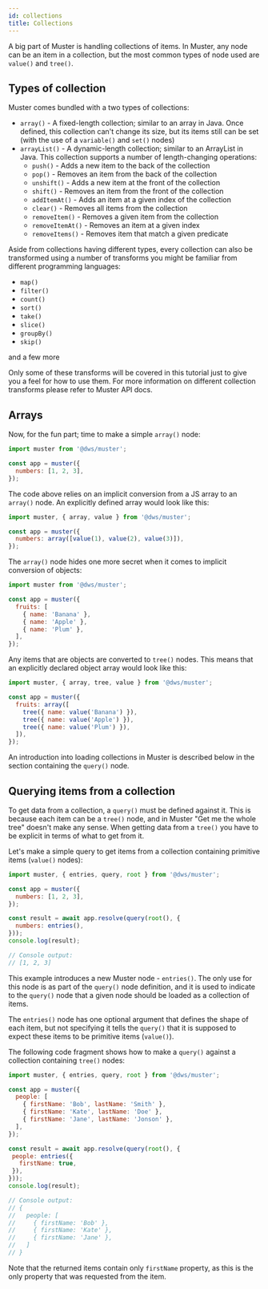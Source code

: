 ```yaml
---
id: collections
title: Collections
---
```


A big part of Muster is handling collections of items. In Muster, any node can be an item in a collection, but the most common types of node used are `value()` and `tree()`.

## Types of collection
Muster comes bundled with a two types of collections:
  - `array()` - A fixed-length collection; similar to an array in Java. Once defined, this collection can't change its size, but its items still can be set (with the use of a `variable()` and `set()` nodes)
  - `arrayList()` - A dynamic-length collection; similar to an ArrayList in Java. This collection supports a number of length-changing operations:
    * `push()` - Adds a new item to the back of the collection
    * `pop()` - Removes an item from the back of the collection
    * `unshift()` - Adds a new item at the front of the collection
    * `shift()` - Removes an item from the front of the collection
    * `addItemAt()` - Adds an item at a given index of the collection
    * `clear()` - Removes all items from the collection
    * `removeItem()` - Removes a given item from the collection
    * `removeItemAt()` - Removes an item at a given index
    * `removeItems()` - Removes item that match a given predicate

Aside from collections having different types, every collection can also be transformed using a number of transforms you might be familiar from different programming languages:
  - `map()`
  - `filter()`
  - `count()`
  - `sort()`
  - `take()`
  - `slice()`
  - `groupBy()`
  - `skip()`

and a few more

Only some of these transforms will be covered in this tutorial just to give you a feel for how to use them. For more information on different collection transforms please refer to Muster API docs.

## Arrays
Now, for the fun part; time to make a simple `array()` node:
```javascript
import muster from '@dws/muster';

const app = muster({
  numbers: [1, 2, 3],
});
```
The code above relies on an implicit conversion from a JS array to an `array()` node. An explicitly defined array would look like this:
```javascript
import muster, { array, value } from '@dws/muster';

const app = muster({
  numbers: array([value(1), value(2), value(3)]),
});
```
The `array()` node hides one more secret when it comes to implicit conversion of objects:
```javascript
import muster from '@dws/muster';

const app = muster({
  fruits: [
    { name: 'Banana' },
    { name: 'Apple' },
    { name: 'Plum' },
  ],
});
```
Any items that are objects are converted to `tree()` nodes. This means that an explicitly declared object array would look like this:
```javascript
import muster, { array, tree, value } from '@dws/muster';

const app = muster({
  fruits: array([
    tree({ name: value('Banana') }),
    tree({ name: value('Apple') }),
    tree({ name: value('Plum') }),
  ]),
});
```
An introduction into loading collections in Muster is described below in the section containing the `query()` node.


## Querying items from a collection

To get data from a collection, a `query()` must be defined against it. This is because each item can be a `tree()` node, and in Muster "Get me the whole tree" doesn't make any sense. When getting data from a `tree()` you have to be explicit in terms of what to get from it.

Let's make a simple query to get items from a collection containing primitive items (`value()` nodes):
```javascript
import muster, { entries, query, root } from '@dws/muster';

const app = muster({
  numbers: [1, 2, 3],
});

const result = await app.resolve(query(root(), {
  numbers: entries(),
}));
console.log(result);

// Console output:
// [1, 2, 3]
```
This example introduces a new Muster node - `entries()`. The only use for this node is as part of the `query()` node definition, and it is used to indicate to the `query()` node that a given node should be loaded as a collection of items.

The `entries()` node has one optional argument that defines the shape of each item, but not specifying it tells the `query()` that it is supposed to expect these items to be primitive items (`value()`).

The following code fragment shows how to make a `query()` against a collection containing `tree()` nodes:
```javascript
import muster, { entries, query, root } from '@dws/muster';

const app = muster({
  people: [
    { firstName: 'Bob', lastName: 'Smith' },
    { firstName: 'Kate', lastName: 'Doe' },
    { firstName: 'Jane', lastName: 'Jonson' },
  ],
});

const result = await app.resolve(query(root(), {
 people: entries({
   firstName: true,
 }),
}));
console.log(result);

// Console output:
// {
//   people: [
//     { firstName: 'Bob' },
//     { firstName: 'Kate' },
//     { firstName: 'Jane' },
//   ]
// }
```
Note that the returned items contain only `firstName` property, as this is the only property that was requested from the item.
